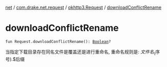[net](../../index.md) / [com.drake.net.request](../index.md) / [okhttp3.Request](index.md) / [downloadConflictRename](./download-conflict-rename.md)

# downloadConflictRename

`fun Request.downloadConflictRename(): `[`Boolean`](https://kotlinlang.org/api/latest/jvm/stdlib/kotlin/-boolean/index.html)`?`

当指定下载目录存在同名文件是覆盖还是进行重命名, 重命名规则是: $文件名_($序号).$后缀

